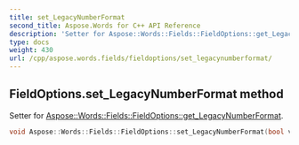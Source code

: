 ```yaml
---
title: set_LegacyNumberFormat
second_title: Aspose.Words for C++ API Reference
description: 'Setter for Aspose::Words::Fields::FieldOptions::get_LegacyNumberFormat.'
type: docs
weight: 430
url: /cpp/aspose.words.fields/fieldoptions/set_legacynumberformat/
---
```

## FieldOptions.set_LegacyNumberFormat method


Setter for [Aspose::Words::Fields::FieldOptions::get_LegacyNumberFormat](../get_legacynumberformat/).

```cpp
void Aspose::Words::Fields::FieldOptions::set_LegacyNumberFormat(bool value)
```

